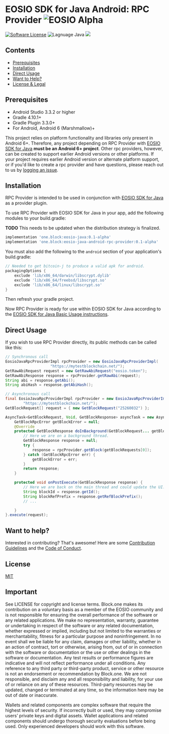 # EOSIO SDK for Java Android: RPC Provider ![EOSIO Alpha](https://img.shields.io/badge/EOSIO-Alpha-blue.svg)
[![Software License](https://img.shields.io/badge/license-MIT-lightgrey.svg)](https://github.com/EOSIO/eosio-java-android-abieos-serialization-provider/blob/master/LICENSE)
![Lagnuage Java](https://img.shields.io/badge/Language-Java-yellow.svg)
![](https://img.shields.io/badge/Deployment%20Target-Android%206%2B-blue.svg)

## Contents

- [Prerequisites](#prerequisites)
- [Installation](#installation)
- [Direct Usage](#direct-usage)
- [Want to Help?](#want-to-help)
- [License & Legal](#license)

## Prerequisites

* Android Studio 3.3.2 or higher
* Gradle 4.10.1+
* Gradle Plugin 3.3.0+
* For Android, Android 6 (Marshmallow)+

This project relies on platform functionality and libraries only present in Android 6+. Therefore, any project depending on RPC Provider with [EOSIO SDK for Java](https://github.com/EOSIO/eosio-java) **must be an Android 6+ project**. Other rpc providers, however, can be created to support earlier Android versions or other platforms. If your project requires earlier Android version or alternate platform support, or if you'd like to create a rpc provider and have questions, please reach out to us by [logging an issue](/../../issues/new).

## Installation

RPC Provider is intended to be used in conjunction with [EOSIO SDK for Java](https://github.com/EOSIO/eosio-java) as a provider plugin.

To use RPC Provider with EOSIO SDK for Java in your app, add the following modules to your build.gradle:

**TODO** This needs to be updated when the distribution strategy is finalized.

```groovy
implementation 'one.block:eosio-java:0.1-alpha'
implementation 'one.block:eosio-java-android-rpc-provider:0.1-alpha'
```

You must also add the following to the `android` section of your application's build.gradle:

```groovy
// Needed to get bitcoin-j to produce a valid apk for android.
packagingOptions {
    exclude 'lib/x86_64/darwin/libscrypt.dylib'
    exclude 'lib/x86_64/freebsd/libscrypt.so'
    exclude 'lib/x86_64/linux/libscrypt.so'
}
```

Then refresh your gradle project.

Now RPC Provider is ready for use within EOSIO SDK for Java according to the [EOSIO SDK for Java Basic Usage instructions](https://github.com/EOSIO/eosio-java/tree/develop#basic-usage).

## Direct Usage

If you wish to use RPC Provider directly, its public methods can be called like this:

```java
// Synchronous call
EosioJavaRpcProviderImpl rpcProvider = new EosioJavaRpcProviderImpl(
                    "https://mytestblockchain.net/");
GetRawAbiRequest request = new GetRawAbiRequest("eosio.token");
GetRawAbiResponse response = rpcProvider.getRawAbi(request);
String abi = response.getAbi();
String abiHash = response.getAbiHash();

// Asynchronous call
final EosioJavaRpcProviderImpl rpcProvider = new EosioJavaRpcProviderImpl(
        "https://mytestblockchain.net/");
GetBlockRequest[] request = { new GetBlockRequest("25260032") };

AsyncTask<GetBlockRequest, Void, GetBlockResponse> asyncTask = new AsyncTask<GetBlockRequest, Void, GetBlockResponse>() {
    GetBlockRpcError getBlockError = null;
    @Override
    protected GetBlockResponse doInBackground(GetBlockRequest... getBlockRequests) {
        // Here we are on a background thread.
        GetBlockResponse response = null;
        try {
            response = rpcProvider.getBlock(getBlockRequests[0]);
        } catch (GetBlockRpcError err) {
            getBlockError = err;
        }
        return response;
    }

    protected void onPostExecute(GetBlockResponse response) {
        // Here we are back on the main thread and could update the UI.
        String blockId = response.getId();
        String blockRefPrefix = response.getRefBlockPrefix();
        // ...

    }
}.execute(request);
```

## Want to help?

Interested in contributing? That's awesome! Here are some [Contribution Guidelines](./CONTRIBUTING.md) and the [Code of Conduct](./CONTRIBUTING.md#conduct).

## License

[MIT](./LICENSE)

## Important

See LICENSE for copyright and license terms.  Block.one makes its contribution on a voluntary basis as a member of the EOSIO community and is not responsible for ensuring the overall performance of the software or any related applications.  We make no representation, warranty, guarantee or undertaking in respect of the software or any related documentation, whether expressed or implied, including but not limited to the warranties or merchantability, fitness for a particular purpose and noninfringement. In no event shall we be liable for any claim, damages or other liability, whether in an action of contract, tort or otherwise, arising from, out of or in connection with the software or documentation or the use or other dealings in the software or documentation.  Any test results or performance figures are indicative and will not reflect performance under all conditions.  Any reference to any third party or third-party product, service or other resource is not an endorsement or recommendation by Block.one.  We are not responsible, and disclaim any and all responsibility and liability, for your use of or reliance on any of these resources. Third-party resources may be updated, changed or terminated at any time, so the information here may be out of date or inaccurate.

Wallets and related components are complex software that require the highest levels of security.  If incorrectly built or used, they may compromise users’ private keys and digital assets. Wallet applications and related components should undergo thorough security evaluations before being used.  Only experienced developers should work with this software.

